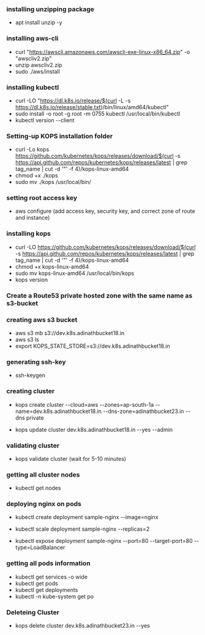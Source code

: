 ### installing unzipping package
- apt install unzip -y

### installing aws-cli
- curl "https://awscli.amazonaws.com/awscli-exe-linux-x86_64.zip" -o "awscliv2.zip"
- unzip awscliv2.zip
- sudo ./aws/install

### installing kubectl
- curl -LO "https://dl.k8s.io/release/$(curl -L -s https://dl.k8s.io/release/stable.txt)/bin/linux/amd64/kubectl"
- sudo install -o root -g root -m 0755 kubectl /usr/local/bin/kubectl
- kubectl version --client

### Setting-up KOPS installation folder
- curl -Lo kops https://github.com/kubernetes/kops/releases/download/$(curl -s https://api.github.com/repos/kubernetes/kops/releases/latest | grep tag_name | cut -d '"' -f 4)/kops-linux-amd64
- chmod +x ./kops
- sudo mv ./kops /usr/local/bin/

### setting root access key
- aws configure
(add access key, security key, and correct zone of route and instance)

### installing kops
- curl -LO https://github.com/kubernetes/kops/releases/download/$(curl -s https://api.github.com/repos/kubernetes/kops/releases/latest | grep tag_name | cut -d '"' -f 4)/kops-linux-amd64
- chmod +x kops-linux-amd64
- sudo mv kops-linux-amd64 /usr/local/bin/kops
- kops version

### Create a Route53 private hosted zone with the same name as s3-bucket

### creating aws s3 bucket 
- aws s3 mb s3://dev.k8s.adinathbucket18.in
- aws s3 ls
- export KOPS_STATE_STORE=s3://dev.k8s.adinathbucket18.in

### generating ssh-key
- ssh-keygen

### creating cluster
- kops create cluster --cloud=aws --zones=ap-south-1a --name=dev.k8s.adinathbucket18.in --dns-zone=adinathbucket23.in --dns private

- kops update cluster dev.k8s.adinathbucket18.in --yes --admin

### validating cluster
- kops validate cluster (wait for 5-10 minutes)

### getting all cluster nodes
- kubectl get nodes

### deploying nginx on pods
- kubectl create deployment sample-nginx --image=nginx

- kubectl scale deployment sample-nginx --replicas=2

- kubectl expose deployment sample-nginx --port=80 --target-port=80 --type=LoadBalancer

### getting all pods information
- kubectl get services -o wide
- kubectl get pods
- kubectl get deployments
- kubectl -n kube-system get po

### Deleteing Cluster
- kops delete cluster dev.k8s.adinathbucket23.in --yes
